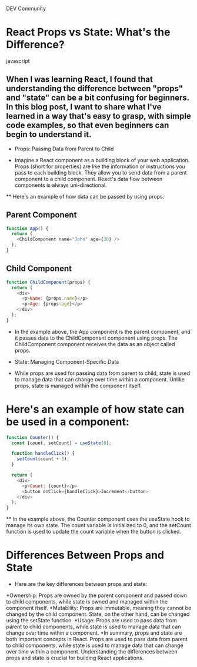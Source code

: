 DEV Community
# React Props vs State: What's the Difference?

javascript
## When I was learning React, I found that understanding the difference between "props" and "state" can be a bit confusing for beginners. In this blog post, I want to share what I've learned in a way that's easy to grasp, with simple code examples, so that even beginners can begin to understand it.

* Props: Passing Data from Parent to Child

* Imagine a React component as a building block of your web application. Props (short for properties) are like the information or instructions you pass to each building block. They allow you to send data from a parent component to a child component. React's data flow between components is always uni-directional.

** Here's an example of how data can be passed by using props:

## Parent Component
```js
function App() {
  return (
    <ChildComponent name="John" age={30} />
  );
}
```

## Child Component
```js
function ChildComponent(props) {
  return (
    <div>
      <p>Name: {props.name}</p>
      <p>Age: {props.age}</p>
    </div>
  );
}
```
* In the example above, the App component is the parent component, and it passes data to the ChildComponent component using props. The ChildComponent component receives the data as an object called props.

* State: Managing Component-Specific Data

* While props are used for passing data from parent to child, state is used to manage data that can change over time within a component. Unlike props, state is managed within the component itself.

# Here's an example of how state can be used in a component:
```js
function Counter() {
  const [count, setCount] = useState(0);

  function handleClick() {
    setCount(count + 1);
  }

  return (
    <div>
      <p>Count: {count}</p>
      <button onClick={handleClick}>Increment</button>
    </div>
  );
}
```
** In the example above, the Counter component uses the useState hook to manage its own state. The count variable is initialized to 0, and the setCount function is used to update the count variable when the button is clicked.

# Differences Between Props and State

* Here are the key differences between props and state:

*Ownership: Props are owned by the parent component and passed down to child components, while state is owned and managed within the component itself.
*Mutability: Props are immutable, meaning they cannot be changed by the child component. State, on the other hand, can be changed using the setState function.
*Usage: Props are used to pass data from parent to child components, while state is used to manage data that can change over time within a component.
*In summary, props and state are both important concepts in React. Props are used to pass data from parent to child components, while state is used to manage data that can change over time within a component. Understanding the differences between props and state is crucial for building React applications.
